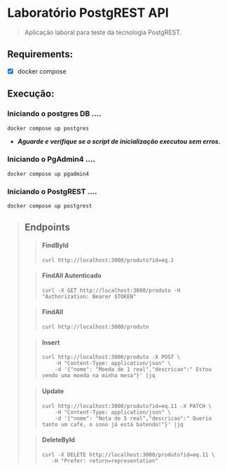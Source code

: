 # Laboratório PostgREST API
>Aplicação laboral para teste da tecnologia PostgREST.
## Requirements:
- [x] docker compose
      
## Execução:

### Iniciando o postgres DB ....
```
docker compose up postgres
```
- ***Aguarde e verifique se o script de inicialização executou sem erros.***
### Iniciando o PgAdmin4 ....
```
docker compose up pgadmin4
```
### Iniciando o PostgREST ....
```
docker compose up postgrest
```



>## Endpoints
>>#### FindById
>>``` 
>>curl http://localhost:3000/produto?id=eq.1
>>```
>
>>#### FindAll Autenticado
>>``` 
>>curl -X GET http://localhost:3000/produto -H "Authorization: Bearer $TOKEN"
>>```
>
>>#### FindAll
>>``` 
>>curl http://localhost:3000/produto
>>```
>
>>#### Insert
>>``` 
>>curl http://localhost:3000/produto -X POST \
>>     -H "Content-Type: application/json" \
>>     -d '{"nome": "Moeda de 1 real","descricao":" Estou vendo uma moeda na minha mesa"}' |jq
>>```
>
>>#### Update
>>``` 
>>curl http://localhost:3000/produto?id=eq.11 -X PATCH \
>>     -H "Content-Type: application/json" \
>>     -d '{"nome": "Nota de 5 real","descricao":" Queria tanto um café, o sono já está batendo!"}' |jq
>>```
>
>>#### DeleteById
>>``` 
>>curl -X DELETE http://localhost:3000/produto?id=eq.11 \
>>    -H "Prefer: return=representation"
>>``` 
